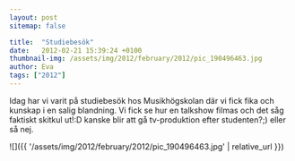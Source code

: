 ```yaml
---
layout: post
sitemap: false

title:  "Studiebesök"
date:   2012-02-21 15:39:24 +0100
thumbnail-img: /assets/img/2012/february/2012/pic_190496463.jpg
author: Eva
tags: ["2012"]
---
```


Idag har vi varit på studiebesök hos Musikhögskolan där vi fick fika och kunskap i en salig blandning. Vi fick se hur en talkshow filmas och det såg faktiskt skitkul ut!:D kanske blir att gå tv-produktion efter studenten?;) eller så nej.

![]({{ '/assets/img/2012/february/2012/pic_190496463.jpg'  | relative_url }})

